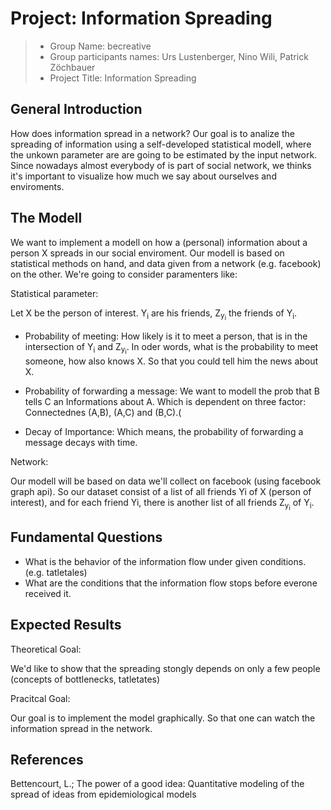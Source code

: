 ﻿# Project: Information Spreading

> * Group Name: becreative
> * Group participants names: Urs Lustenberger, Nino Wili, Patrick Zöchbauer
> * Project Title: Information Spreading

## General Introduction

How does information spread in a network? Our goal is to analize the spreading of information using a self-developed statistical modell, where the unkown parameter are 
are going to be estimated by the input network. 
Since nowadays almost everybody of is part of social network, we thinks it's important to visualize how much we say about ourselves and enviroments.


## The Modell

We want to implement a modell on how a (personal) information about a person X spreads in our social enviroment. 
Our modell is based on statistical methods on hand, and data given from a network (e.g. facebook) on the other. We're going to consider paramenters like:


Statistical parameter:


Let X be the person of interest. Y<sub>i</sub> are his friends, Z<sub>y<sub>i</sub></sub> the friends of Y<sub>i</sub>.



- Probability of meeting:
How likely is it to meet a person, that is in the intersection of Y<sub>i</sub> and Z<sub>y<sub>i</sub></sub>. In oder words, what is the probability to meet someone, how also knows X. So that you could tell him the news about X.


- Probability of forwarding a message:
We want to modell the prob that B tells C an Informations about A. Which is dependent on three factor: Connectednes (A,B), (A,C) and (B,C).(


- Decay of Importance:
Which means, the probability of forwarding a message decays with time.


Network:

Our modell will be based on data we'll collect on facebook (using facebook graph api). So our dataset consist of a list of all friends Yi of X (person of interest), and for each friend Yi, there is another list of all friends Z<sub>y<sub>i</sub></sub> of Y<sub>i</sub>.




## Fundamental Questions


- What is the behavior of the information flow under given conditions. (e.g. tatletales)
- What are the conditions that the information flow stops before everone received it. 



## Expected Results


Theoretical Goal:

We'd like to show that the spreading stongly depends on only a few people (concepts of bottlenecks, tatletates)


Pracitcal Goal: 

Our goal is to implement the model graphically. So that one can watch the information spread in the network.



## References 


Bettencourt, L.; The power of a good idea: Quantitative modeling of the spread of ideas from epidemiological models


